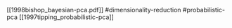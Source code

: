 [[1998bishop_bayesian-pca.pdf]]
#dimensionality-reduction #probabilistic-pca
[[1997tipping_probabilistic-pca]]

